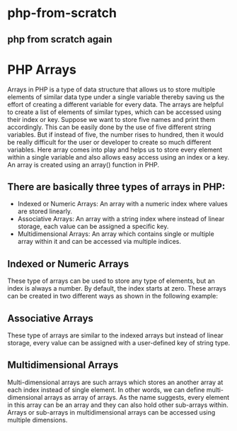 # php-from-scratch
## php from scratch again

# PHP Arrays

Arrays in PHP is a type of data structure that allows 
us to store multiple elements of similar data type under a single variable thereby saving us the effort of creating a different variable for every data. The arrays are helpful to create a list of elements of similar types, which can be accessed using their index or key. Suppose we want to store five names and print them accordingly. This can be easily done by the use of five different string variables. But if instead of five, the number rises to hundred, then it would be really difficult for the user or developer to create so much different variables. Here array comes into play and helps us to store every element within a single variable and also allows easy access using an index or a key. An array is created using an array() function in PHP.

## There are basically three types of arrays in PHP:

- Indexed or Numeric Arrays: An array with a numeric index where values are stored linearly.
- Associative Arrays: An array with a string index where instead of linear storage, each value can be assigned a specific key.
- Multidimensional Arrays: An array which contains single or multiple array within it and can be accessed via multiple indices.

##  Indexed or Numeric Arrays

These type of arrays can be used to store any type of elements, but an index is always a number. By default, the index starts at zero. These arrays can be created in two different ways as shown in the following example:

## Associative Arrays

These type of arrays are similar to the indexed arrays but instead of linear storage, every value can be assigned with a user-defined key of string type.

## Multidimensional Arrays

Multi-dimensional arrays are such arrays which stores an another array at each index instead of single element. In other words, we can define multi-dimensional arrays as array of arrays. As the name suggests, every element in this array can be an array and they can also hold other sub-arrays within. Arrays or sub-arrays in multidimensional arrays can be accessed using multiple dimensions.
